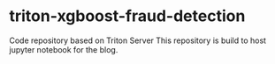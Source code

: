 # triton-xgboost-fraud-detection
Code repository based on Triton Server
This repository is build to host jupyter notebook for the blog.
